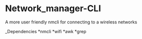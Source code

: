 # Network_manager-CLI
A more user friendly nmcli for connecting to a wireless networks


_Dependencies
*nmcli
*wifi
*awk
*grep
